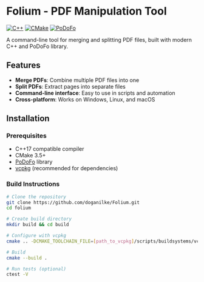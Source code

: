 # Folium - PDF Manipulation Tool

[![C++](https://img.shields.io/badge/C++-17-blue.svg)]()
[![CMake](https://img.shields.io/badge/CMake-3.5+-brightgreen.svg)]()
[![PoDoFo](https://img.shields.io/badge/PoDoFo-0.10-lightgrey.svg)]()

A command-line tool for merging and splitting PDF files, built with modern C++ and PoDoFo library.

## Features

- **Merge PDFs**: Combine multiple PDF files into one
- **Split PDFs**: Extract pages into separate files
- **Command-line interface**: Easy to use in scripts and automation
- **Cross-platform**: Works on Windows, Linux, and macOS

## Installation

### Prerequisites
- C++17 compatible compiler
- CMake 3.5+
- [PoDoFo](https://github.com/podofo/podofo) library
- [vcpkg](https://vcpkg.io/) (recommended for dependencies)

### Build Instructions

```bash
# Clone the repository
git clone https://github.com/doganilke/Folium.git
cd folium

# Create build directory
mkdir build && cd build

# Configure with vcpkg
cmake .. -DCMAKE_TOOLCHAIN_FILE=[path_to_vcpkg]/scripts/buildsystems/vcpkg.cmake

# Build
cmake --build .

# Run tests (optional)
ctest -V
